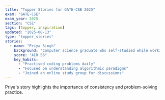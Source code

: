 ```yaml
---
title: "Topper Stories for GATE-CSE 2025"
exam: "GATE-CSE"
exam_year: 2025
section: "CSE"
tags: [topper, inspiration]
updated: "2025-08-13"
type: "topper_stories"
stories:
  - name: "Priya Singh"
    background: "Computer science graduate who self-studied while working part-time"
    score: "AIR 56"
    key_habits:
      - "Practised coding problems daily"
      - "Focused on understanding algorithmic paradigms"
      - "Joined an online study group for discussions"
---
```


Priya's story highlights the importance of consistency and problem-solving practice.